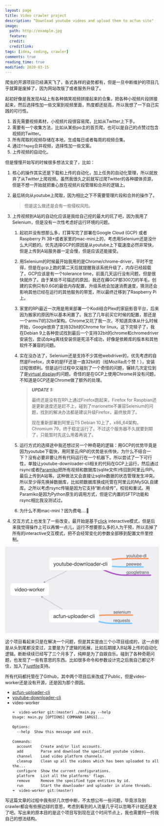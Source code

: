 ```yaml
---
layout: page
title: Video crawler project
description: “Download youtube videos and upload them to acfun site"
image:
  path: http://example.jpg
  feature: 
  credit: 
  creditlink: 
tags: [idea, coding, crawler]
comments: true
reading_time: true
modified: 2020-03-15
---
```




爬虫的开源项目已经满天飞了，各式各样的姿势都有，但是一旦中断维护的项目几乎就算是废掉了，因为网站改版了或者服务升级了。

起初好像是我发现A站上有各种搞笑视频拼接起来的合集，把各种小视频片段拼接起来，然后选择性加一些文案到视频里面，热度都还挺高，所以我想了一下自己实践的可行性。

1. 首先需要视频素材，小视频片段很容易爬，比如从Twitter上下手。
2. 需要有一个收集方法，比如从某些po主的首页爬，也可以是自己的点赞过包含视频的Twitter。
3. 所有爬取的视频存储在本地，生成每日或者每周的视频合集。
4. 通过`ffmpeg`合并视频，选择性加一些文案。
5. 上传视频的自动化。

但是慢慢开始写的时候很多想法又变了，比如：

1. 核心的操作其实还是下载和上传的自动化，加上任务的自动化管理，所以就放弃了从Twitter上爬视频。虽然我很久之前就写过爬Twitter的各种媒体资源，但是不想一开始就把重心放在视频片段管理和合并的逻辑上。

2. 最后转向从youtube上爬取，因为相比之下不需要管理片段和合并的操作了。

   > 但是这么做还是会有一些侵权风险。

3. 上传视频到A站的自动化应该是我给自己挖的最大的坑了吧，因为我用了Selenium，但是没有一次性考虑好运行环境的问题。

   1. 起初并没有想那么多，打算写完了部署在Google Cloud (GCP) 或者Raspberry Pi 3B+或者家里的mac-mini上的，考虑用Selenium还是没什么大问题的。优先选择GCP的原因是从youtube上下载速度必然非常快，但是上传到A站服务器一定会慢，但是应该还能接受。

   2. 用Selenium的时候最开始我用的是Chrome/chrome-driver，平时不觉得，但是在gcp上跑的第二天后就提醒我该系统升级了，内存已经超载了，GCP应该是有一个tolerance time，前面几天运行没有问题，但是很快就炸了。由于某些不可描述的原因，我还在薅GCP那300刀的羊毛，创建的实例只有0.6G的最低内存配置，升级系统会加速消费速度，猜测还会影响其他已经在运行的其他服务的带宽，所以最终迁移到了Raspberry Pi上。

   3. 家里的RPi最近一次用是用来部署一个Kodi结合Plex的家庭影音平台，后来因为搬家的原因所以基本闲置了。我忘了几年前买它时候的配置，那还是一个armv7l的32bit架构。Chrome又坑了我一次，不知道具体从什么时候开始，Google放弃了支持32bit的Chrome for linux。这下完犊子了，我在Debian 9上各种尝试找到最后一个支持32bit的chrome和chromedriver安装包，尝试dpkg离线安装但是死活不成功，好像是依赖库的版本和其他软件不兼容的问题。

   4. 实在没办法了，Selenium还是支持不少其他webdriver的，优先考虑的自然是Firefox，庆幸的是FF还是一直32bit的（给Mozilla点个赞！），安装过程很顺利。但是运行过程中又碰到了一个奇怪的问题，辗转几次定位到了是[virtual display](https://pypi.org/project/PyVirtualDisplay/)的问题。奇怪的是在GCP上使用Chrome并没有问题，不知道是GCP还是Chrome做了额外的处理。

      > ***UPDATE 1:***
      >
      > 最终还是没有在RPi上通过Firefox跑起来，Firefox for Raspbian还是更新速度还是赶不上，碰到了marionette不兼容Selenium的问题，找到的解决办法都是建议升级Firefox，最终放弃了。
      >
      > 现在重新部署到阿里云T5 Debian 10上了，x86_64架构，Chromium 79，终于稳定运行了。不过这个服务器不久就要到期了，只能暂时先这么用着再说了。

   5. 运行方式的选择途中我还想过另一个种奇葩的逻辑：用GCP的优势毕竟是因为youtube下载快，用阿里云/RPi的优势是长传快，为什么不结合一下？没有必要非要让所有代码运行在一个机器下。所以尝试了一下可行性，单独让youtube-downloader-cli相关的代码在GCP上运行，然后通过rsync或者[Paramiko](http://www.paramiko.org/)把所有视频和数据库(sqlite文件)传回到阿里云/RPi，最后上传到A站等。这种做法又会直接让sqlite数据的状态管理发生冲突。所以至少得先换掉数据库，比如把数据库换成托管在阿里云的MySQL自建库。之所以考虑rsync传输是因为它支持“断点续传”，校验和重试。用Paramiko是因为Python原生的调用方式，但是它内置的SFTP功能和rsync相比我没测试过。

   6. 为什么不用mac-mini？因为费电….🤣

4. 交互方式上也发生了一些改变，最开始是基于[click](https://click.palletsprojects.com/) interactive模式，但是后来我觉得操作上可以再懒一点儿，运行不想要那么多的人为干预，所以去掉了所有的interactive交互模式，把不会经常变化的参数全部移到配置文件里控制。



![video-worker-structure](/images/inline/video-worker-structure.png)

这个项目看起来只是在解决一个问题，但是其实是由三个小项目组成的，这一点倒是从头到尾都没变过，主要是为了逻辑的拓展，比如后期接入B站等上传的自动化逻辑。断断续续已经写了三个月多了，纯粹是为了自娱自乐。碰到了各种奇葩问题，也发现了一些有意思的东西。比如很多命令和参数设计完之后我自己都记不住，加入了[justfile](https://github.com/casey/just)支持。

所有代码都托管在了Github，其中两个项目后来改成了Public，但是video-worker还是没有开源，还是因为那个原因。

* [acfun-uploader-cli](https://github.com/python-cli/acfun-uploader-cli)
* [youtube-downloader-cli](https://github.com/python-cli/youtube-downloader-cli)
* video-worker
  ```
  ➜  video-worker git:(master) ./main.py --help
  Usage: main.py [OPTIONS] COMMAND [ARGS]...

  Options:
    --help  Show this message and exit.

  Commands:
    account    Create and/or list accounts.
    add        Parse and download the specified youtube videos.
    channel    Load video platform channels.
    cleanup    Clean up all the videos which has been uploaded to all the...
    configure  Show the current configurations.
    platform   List all the platforms' flags.
    remove     Remove the specified type entities by id.
    run        Start the downloader and uploader in alone threads.
  ➜  video-worker git:(master) 
  ```



写这篇文章的过程中我有好几次想中断，不太想公布一些问题，毕竟涉及到crawler都会有些擦边球的意思，考虑到看到的人流量几乎可以忽略不计就还是发了吧。写出来的原本目的是这个项目写到现在这个时间节点上，我也需要捋一捋我自己的想法结构。

